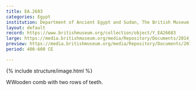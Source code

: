 ```yaml
---
title: EA.2683
categories: Egypt
institution: Department of Ancient Egypt and Sudan, The British Museum
layout: default
record: https://www.britishmuseum.org/collection/object/Y_EA26683
large: https://media.britishmuseum.org/media/Repository/Documents/2014_11/4_19/501a5d74_7506_48e9_9e7c_a3d9013ca6d2/mid_01188599_001.jpg
preview: https://media.britishmuseum.org/media/Repository/Documents/2014_11/4_19/501a5d74_7506_48e9_9e7c_a3d9013ca6d2/small_01188599_001.jpg
period: 400-600 CE

---
```

{% include structure/image.html %}

WWooden comb with two rows of teeth.
